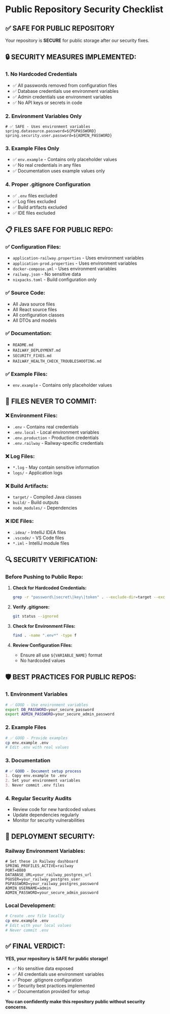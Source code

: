 # Public Repository Security Checklist

## ✅ **SAFE FOR PUBLIC REPOSITORY**

Your repository is **SECURE** for public storage after our security fixes.

## 🔒 **SECURITY MEASURES IMPLEMENTED:**

### **1. No Hardcoded Credentials**
- ✅ All passwords removed from configuration files
- ✅ Database credentials use environment variables
- ✅ Admin credentials use environment variables
- ✅ No API keys or secrets in code

### **2. Environment Variables Only**
```properties
# ✅ SAFE - Uses environment variables
spring.datasource.password=${PGPASSWORD}
spring.security.user.password=${ADMIN_PASSWORD}
```

### **3. Example Files Only**
- ✅ `env.example` - Contains only placeholder values
- ✅ No real credentials in any files
- ✅ Documentation uses example values only

### **4. Proper .gitignore Configuration**
- ✅ `.env` files excluded
- ✅ Log files excluded
- ✅ Build artifacts excluded
- ✅ IDE files excluded

## 📋 **FILES SAFE FOR PUBLIC REPO:**

### **✅ Configuration Files:**
- `application-railway.properties` - Uses environment variables
- `application-prod.properties` - Uses environment variables
- `docker-compose.yml` - Uses environment variables
- `railway.json` - No sensitive data
- `nixpacks.toml` - Build configuration only

### **✅ Source Code:**
- All Java source files
- All React source files
- All configuration classes
- All DTOs and models

### **✅ Documentation:**
- `README.md`
- `RAILWAY_DEPLOYMENT.md`
- `SECURITY_FIXES.md`
- `RAILWAY_HEALTH_CHECK_TROUBLESHOOTING.md`

### **✅ Example Files:**
- `env.example` - Contains only placeholder values

## 🚨 **FILES NEVER TO COMMIT:**

### **❌ Environment Files:**
- `.env` - Contains real credentials
- `.env.local` - Local environment variables
- `.env.production` - Production credentials
- `.env.railway` - Railway-specific credentials

### **❌ Log Files:**
- `*.log` - May contain sensitive information
- `logs/` - Application logs

### **❌ Build Artifacts:**
- `target/` - Compiled Java classes
- `build/` - Build outputs
- `node_modules/` - Dependencies

### **❌ IDE Files:**
- `.idea/` - IntelliJ IDEA files
- `.vscode/` - VS Code files
- `*.iml` - IntelliJ module files

## 🔍 **SECURITY VERIFICATION:**

### **Before Pushing to Public Repo:**

1. **Check for Hardcoded Credentials:**
   ```bash
   grep -r "password\|secret\|key\|token" . --exclude-dir=target --exclude-dir=node_modules
   ```

2. **Verify .gitignore:**
   ```bash
   git status --ignored
   ```

3. **Check for Environment Files:**
   ```bash
   find . -name ".env*" -type f
   ```

4. **Review Configuration Files:**
   - Ensure all use `${VARIABLE_NAME}` format
   - No hardcoded values

## 🛡️ **BEST PRACTICES FOR PUBLIC REPOS:**

### **1. Environment Variables**
```bash
# ✅ GOOD - Use environment variables
export DB_PASSWORD=your_secure_password
export ADMIN_PASSWORD=your_secure_admin_password
```

### **2. Example Files**
```bash
# ✅ GOOD - Provide examples
cp env.example .env
# Edit .env with real values
```

### **3. Documentation**
```markdown
# ✅ GOOD - Document setup process
1. Copy env.example to .env
2. Set your environment variables
3. Never commit .env files
```

### **4. Regular Security Audits**
- Review code for new hardcoded values
- Update dependencies regularly
- Monitor for security vulnerabilities

## 🚀 **DEPLOYMENT SECURITY:**

### **Railway Environment Variables:**
```env
# Set these in Railway dashboard
SPRING_PROFILES_ACTIVE=railway
PORT=8080
DATABASE_URL=your_railway_postgres_url
PGUSER=your_railway_postgres_user
PGPASSWORD=your_railway_postgres_password
ADMIN_USERNAME=admin
ADMIN_PASSWORD=your_secure_admin_password
```

### **Local Development:**
```bash
# Create .env file locally
cp env.example .env
# Edit with your local values
# Never commit .env
```

## ✅ **FINAL VERDICT:**

**YES, your repository is SAFE for public storage!**

- ✅ No sensitive data exposed
- ✅ All credentials use environment variables
- ✅ Proper .gitignore configuration
- ✅ Security best practices implemented
- ✅ Documentation provided for setup

**You can confidently make this repository public without security concerns.**

